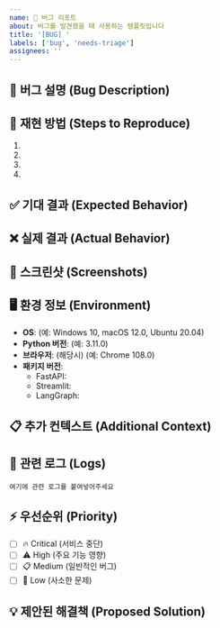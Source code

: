 ```yaml
---
name: 🐛 버그 리포트
about: 버그를 발견했을 때 사용하는 템플릿입니다
title: '[BUG] '
labels: ['bug', 'needs-triage']
assignees: ''
---
```


## 🐛 버그 설명 (Bug Description)
<!-- 발견한 버그에 대해 명확하고 간결하게 설명해주세요 -->

## 🔄 재현 방법 (Steps to Reproduce)
1. 
2. 
3. 
4. 

## ✅ 기대 결과 (Expected Behavior)
<!-- 어떤 결과를 기대했는지 설명해주세요 -->

## ❌ 실제 결과 (Actual Behavior)
<!-- 실제로 어떤 일이 발생했는지 설명해주세요 -->

## 📸 스크린샷 (Screenshots)
<!-- 가능하다면 스크린샷을 첨부해주세요 -->

## 🖥️ 환경 정보 (Environment)
- **OS**: (예: Windows 10, macOS 12.0, Ubuntu 20.04)
- **Python 버전**: (예: 3.11.0)
- **브라우저**: (해당시) (예: Chrome 108.0)
- **패키지 버전**: 
  - FastAPI: 
  - Streamlit: 
  - LangGraph: 

## 📋 추가 컨텍스트 (Additional Context)
<!-- 버그와 관련된 추가 정보가 있다면 작성해주세요 -->

## 🔗 관련 로그 (Logs)
```
여기에 관련 로그를 붙여넣어주세요
```

## ⚡ 우선순위 (Priority)
- [ ] 🔥 Critical (서비스 중단)
- [ ] ⚠️ High (주요 기능 영향)
- [ ] 📋 Medium (일반적인 버그)
- [ ] 📝 Low (사소한 문제)

## 💡 제안된 해결책 (Proposed Solution)
<!-- 가능한 해결책이 있다면 제안해주세요 --> 